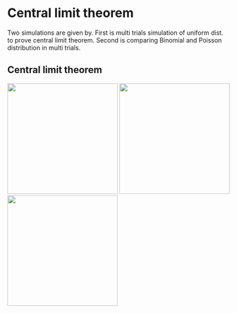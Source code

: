 Central limit theorem
=============

Two simulations are given by.
First is multi trials simulation of uniform dist. to prove central limit theorem.
Second is comparing Binomial and Poisson distribution in multi trials.


Central limit theorem
-------------------

<div>
<img width="250" src="https://user-images.githubusercontent.com/54461378/87739617-3e1d4800-c81b-11ea-93d8-c1d00349c257.png">
<img width="250" src="https://user-images.githubusercontent.com/54461378/87739718-7c1a6c00-c81b-11ea-8ed2-37d63c117acd.png">
<img width="250" src="https://user-images.githubusercontent.com/54461378/87739781-9ce2c180-c81b-11ea-9034-d0c0d6a21aee.png">
</div>